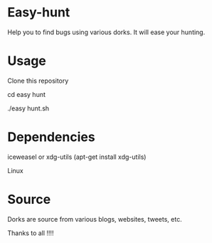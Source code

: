 # Easy-hunt

Help you to find bugs using various dorks. It will ease your hunting.

# Usage

Clone this repository

cd easy hunt

./easy hunt.sh

# Dependencies

iceweasel or xdg-utils (apt-get install xdg-utils)

Linux

# Source

Dorks are source from various blogs, websites, tweets, etc.

Thanks to all !!!!
